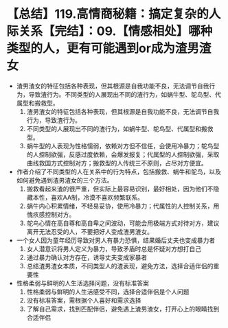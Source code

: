 # 【总结】119.高情商秘籍：搞定复杂的人际关系【完结】：09.【情感相处】哪种类型的人，更有可能遇到or成为渣男渣女

-   渣男渣女的特征包括各种表现，但其根源是自我功能不良，无法调节自我行为，导致渣行为。不同类型的人展现出不同的渣行为，如蜗牛型、鸵鸟型、代属型和搬救型。
    1.  渣男渣女的特征包括各种表现，但其根源是自我功能不良，无法调节自我行为，导致渣行为。
    2.  不同类型的人展现出不同的渣行为，如蜗牛型、鸵鸟型、代属型和搬救型。
    3.  蜗牛型的人表现为性格懦弱，依赖对方但不信任，会使用冷暴力；鸵鸟型的人控制欲强，反感过度依赖，会爆发报复；代属型的人控制欲强，采取曲线救国方式控制对方；搬救型的人传统三不原则，占尽对方便宜。
-   作者介绍了不同类型的人在关系中的行为特点，包括搬救、蜗牛和鸵鸟，以及如何避免遇到渣男渣女的三个方法。
    1.  搬救看起来渣的很严重，但实际上最容易识别，最好相处，因为他们不隐藏本性，喜欢AA制，冷漠不喜欢频繁联系。
    2.  蜗牛内心积累情绪，不轻易妥协，使用冷暴力；代属性的人控制关系，用愧疚感控制对方。
    3.  鸵鸟心情在高自尊和高自卑之间波动，可能会用极端方式对待对方，建议离开无法忍受的人，不要把好人变成渣男渣女。
-   一个女人因为童年经历导致对男人有暴力恐惧，结果婚后丈夫也变成暴力者
    1.  女人潜意识将男人定义为暴力，导致矛盾时总是怀疑对方想打自己
    2.  通过暴力确认对方存在，诱导丈夫变成家暴者
    3.  总结渣男渣女本质，不同类型人的渣表现，避免方法，选择合适伴侣的重要性
-   性格柔弱与鲜明的人生活选择问题，没有标准答案
    1.  性格柔弱与鲜明的人生活感受不同，选择合适伴侣是个人问题
    2.  没有标准答案，需根据个人喜好和需求选择
    3.  了解自己需求，找到匹配伴侣，避免遇上渣男渣女，打开心上的眼睛找到合适伴侣